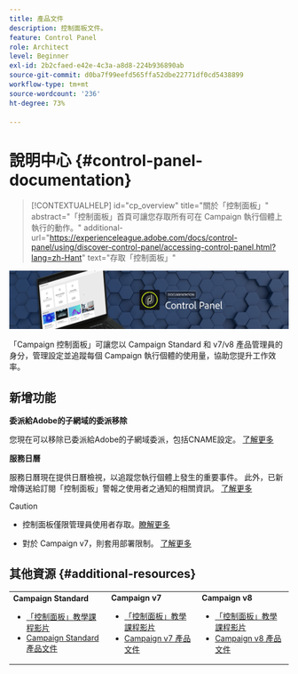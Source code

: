 ```yaml
---
title: 產品文件
description: 控制面板文件。
feature: Control Panel
role: Architect
level: Beginner
exl-id: 2b2cfaed-e42e-4c3a-a8d8-224b936890ab
source-git-commit: d0ba7f99eefd565ffa52dbe22771df0cd5438899
workflow-type: tm+mt
source-wordcount: '236'
ht-degree: 73%

---
```


# 說明中心 {#control-panel-documentation}

>[!CONTEXTUALHELP]
>id="cp_overview"
>title="關於「控制面板」"
>abstract="「控制面板」首頁可讓您存取所有可在 Campaign 執行個體上執行的動作。"
>additional-url="https://experienceleague.adobe.com/docs/control-panel/using/discover-control-panel/accessing-control-panel.html?lang=zh-Hant" text="存取「控制面板」"

![](assets/do-not-localize/banner.png)

「Campaign 控制面板」可讓您以 Campaign Standard 和 v7/v8 產品管理員的身分，管理設定並追蹤每個 Campaign 執行個體的使用量，協助您提升工作效率。

## 新增功能

**委派給Adobe的子網域的委派移除**

您現在可以移除已委派給Adobe的子網域委派，包括CNAME設定。 [了解更多](../help/subdomains-certificates/using/remove-delegated-subdomains.md)

**服務日曆**

服務日曆現在提供日曆檢視，以追蹤您執行個體上發生的重要事件。 此外，已新增傳送給訂閱「控制面板」警報之使用者之通知的相關資訊。 [了解更多](../help/service-events/service-events.md)

>[!CAUTION]
>
>* 控制面板僅限管理員使用者存取。[瞭解更多](https://experienceleague.adobe.com/docs/control-panel/using/discover-control-panel/managing-permissions.html?lang=zh-Hant#discover-control-panel)
>
>* 對於 Campaign v7，則套用部署限制。 [了解更多](faq.md#v7-restrictions)


## 其他資源 {#additional-resources}

<table>
    <tr>
        <td><b>Campaign Standard</b><br/>
        <ul>
            <li><a href="https://experienceleague.adobe.com/docs/campaign-standard-learn/control-panel/control-panel-overview.html?lang=zh-Hant">「控制面板」教學課程影片</a></li>
            <li><a href="https://experienceleague.adobe.com/docs/campaign-standard/using/campaign-standard-home.html?lang=zh-Hant">Campaign Standard 產品文件</a></li>
        </ul>
        </td>
        <td><b>Campaign v7</b><br/>
        <ul>
            <li><a href="https://experienceleague.adobe.com/docs/campaign-classic-learn/control-panel/control-panel-overview.html?lang=zh-Hant">「控制面板」教學課程影片</a></li>
            <li><a href="https://experienceleague.adobe.com/docs/campaign-classic/using/campaign-classic-home.html?lang=zh-Hant">Campaign v7 產品文件</a></li>
        </ul>
        </td>
        <td><b>Campaign v8</b><br/>
        <ul>
            <li><a href="https://experienceleague.adobe.com/docs/campaign-learn/control-panel/control-panel-overview.html?lang=zh-Hant">「控制面板」教學課程影片</a></li>
            <li><a href="https://experienceleague.adobe.com/docs/campaign/campaign-v8/campaign-home.html?lang=zh-Hant">Campaign v8 產品文件</a></li>
        </ul>
        </td>
    </tr>
</table>
